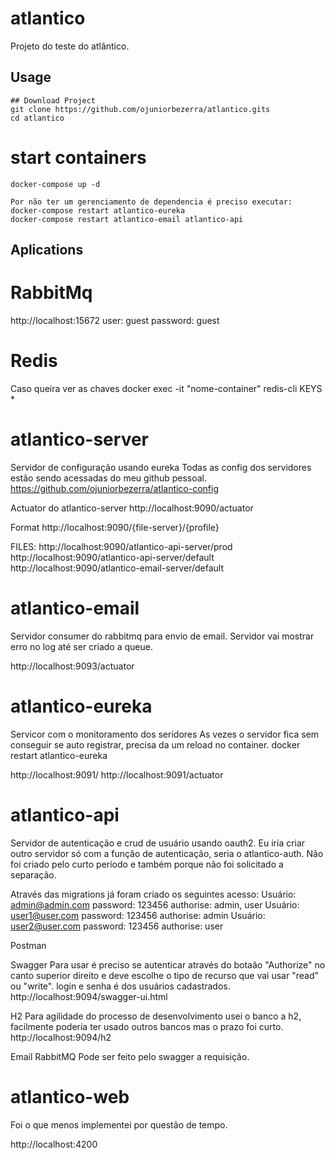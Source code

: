 # atlantico
Projeto do teste do atlântico.

## Usage

```git
## Download Project
git clone https://github.com/ojuniorbezerra/atlantico.gits
cd atlantico
```

# start containers
```docker
docker-compose up -d

Por não ter um gerenciamento de dependencia é preciso executar:
docker-compose restart atlantico-eureka
docker-compose restart atlantico-email atlantico-api
```

## Aplications

# RabbitMq

http://localhost:15672
user: guest
password: guest


# Redis
Caso queira ver as chaves
docker exec -it "nome-container" redis-cli
KEYS *


# atlantico-server
Servidor de configuração usando eureka
Todas as config dos servidores estão sendo acessadas do meu github pessoal.
https://github.com/ojuniorbezerra/atlantico-config

Actuator do atlantico-server
http://localhost:9090/actuator

Format
http://localhost:9090/{file-server}/{profile}

FILES:
http://localhost:9090/atlantico-api-server/prod
http://localhost:9090/atlantico-api-server/default
http://localhost:9090/atlantico-email-server/default


# atlantico-email
Servidor consumer do rabbitmq para envio de email.
Servidor vai mostrar erro no log até ser criado a queue.

http://localhost:9093/actuator

# atlantico-eureka
Servicor com o monitoramento dos seridores
As vezes o servidor fica sem conseguir se auto registrar, precisa da um reload no container.
docker restart atlantico-eureka

http://localhost:9091/
http://localhost:9091/actuator


# atlantico-api
Servidor de autenticação e crud de usuário usando oauth2.
Eu iria criar outro servidor só com a função de autenticação, seria o atlantico-auth.
Não foi criado pelo curto período e também porque não foi solicitado a separação.

Através das migrations já foram criado os seguintes acesso:
Usuário: admin@admin.com password: 123456 authorise: admin, user
Usuário: user1@user.com password: 123456 authorise: admin
Usuário: user2@user.com password: 123456 authorise: user

Postman

Swagger
Para usar é preciso se autenticar através do botaão "Authorize" no canto superior direito e deve escolhe o tipo de recurso que vai usar "read" ou "write".
login e senha é dos usuários cadastrados.
http://localhost:9094/swagger-ui.html

H2
Para agilidade do processo de desenvolvimento usei o banco a h2, facilmente poderia ter usado outros bancos mas o prazo foi curto.
http://localhost:9094/h2


Email RabbitMQ
Pode ser feito pelo swagger a requisição.

# atlantico-web
Foi o que menos implementei por questão de tempo.

http://localhost:4200
